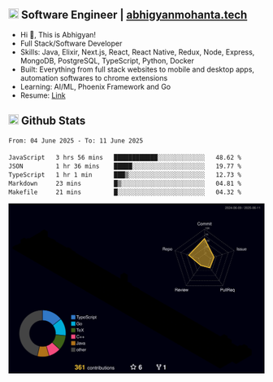 ## <img src="https://media.giphy.com/media/v1.Y2lkPTc5MGI3NjExNjBuMTFuMDMxcjR0OXp2Zjk5Z3A2ajkzYWpiaDFmdWJhZzY2anM1MCZlcD12MV9naWZzX3NlYXJjaCZjdD1n/UcK7JalnjCz0k/giphy.gif" width="20" height="20" /> Software Engineer | [abhigyanmohanta.tech](https://abhigyanmohanta.tech)


- Hi 👋, This is Abhigyan!
- Full Stack/Software Developer
- Skills: Java, Elixir, Next.js, React, React Native, Redux, Node, Express, MongoDB, PostgreSQL, TypeScript, Python, Docker
- Built: Everything from full stack websites to mobile and desktop apps, automation softwares to chrome extensions
- Learning: AI/ML, Phoenix Framework and Go
- Resume: [Link](https://abhigyan-mohanta.github.io/resume/)


## <img src="https://media.giphy.com/media/v1.Y2lkPTc5MGI3NjExOTVzbjE3Z3F6bDhrNGtzYWpiODJkeTRhcHRqN3MwaGV2cTZ3ajR3eCZlcD12MV9naWZzX3NlYXJjaCZjdD1n/o0vwzuFwCGAFO/giphy.gif" width="20" height="20" /> Github Stats
<!--START_SECTION:waka-->

```txt
From: 04 June 2025 - To: 11 June 2025

JavaScript   3 hrs 56 mins   ████████████░░░░░░░░░░░░░   48.62 %
JSON         1 hr 36 mins    █████░░░░░░░░░░░░░░░░░░░░   19.77 %
TypeScript   1 hr 1 min      ███▒░░░░░░░░░░░░░░░░░░░░░   12.73 %
Markdown     23 mins         █▒░░░░░░░░░░░░░░░░░░░░░░░   04.81 %
Makefile     21 mins         █░░░░░░░░░░░░░░░░░░░░░░░░   04.32 %
```

<!--END_SECTION:waka-->
![](./profile-3d-contrib/profile-night-rainbow.svg)
